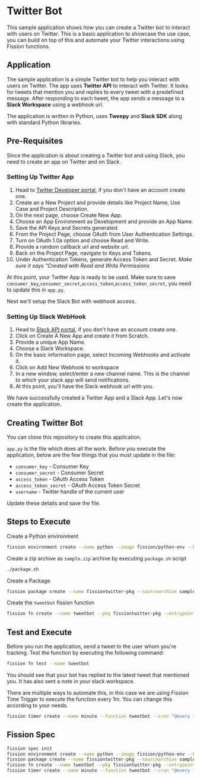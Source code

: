 # Twitter Bot

This sample application shows how you can create a Twitter bot to interact with users on Twitter. This is a basic application to showcase the use case, you can build on top of this and automate your Twitter interactions using Fission functions.

## Application

The sample application is a simple Twitter bot to help you interact with users on Twitter. The app uses **Twitter API** to interact with Twitter. It looks for tweets that mention you and replies to every tweet with a predefined message. After responding to each tweet, the app sends a message to a **Slack Workspace** using a webhook url.

The application is written in Python, uses **Tweepy** and **Slack SDK** along with standard Python libraries.

## Pre-Requisites

Since the application is about creating a Twitter bot and using Slack, you need to create an app on Twitter and on Slack.

### Setting Up Twitter App

1. Head to [Twitter Developer portal](https://developer.twitter.com), if you don't have an account create one.
2. Create an a New Project and provide details like Project Name, Use Case and Project Description.
3. On the next page, choose Create New App.
4. Choose an App Environment as Development and provide an App Name.
5. Save the API Keys and Secrets generated.
6. From the Project Page, choose OAuth from User Authentication Settings.
7. Turn on OAuth 1.0a option and choose Read and Write.
8. Provide a random callback url and website url.
9. Back on the Project Page, navigate to Keys and Tokens.
10. Under Authentication Tokens, generate Access Token and Secret. *Make sure it says "Created with Read and Write Permissions*

At this point, your Twitter App is ready to be used. Make sure to save `consumer_key`,`consumer_secret`,`access_token`,`access_token_secret`, you need to update this in `app.py`.

Next we'll setup the Slack Bot with webhook access.

### Setting Up Slack WebHook

1. Head to [Slack API portal](https://api.slack.com/), if you don't have an account create one.
2. Click on Create A New App and create it from Scratch.
3. Provide a unique App Name.
4. Choose a Slack Workspace.
5. On the basic information page, select Incoming Webhooks and activate it.
6. Click on Add New Webhook to workspace
7. In a new window, select/enter a new channel name. This is the channel to which your slack app will send notifications.
8. At this point, you'll have the Slack webhook url with you.

We have successfully created a Twitter App and a Slack App. Let's now create the application.

## Creating Twitter Bot

You can clone this repository to create this application.

`app.py` is the file which does all the work. Before you execute the application, below are the few things that you must update in the file:

- `consumer_key` - Consumer Key
- `consumer_secret` - Consumer Secret
- `access_token` - OAuth Access Token
- `access_token_secret` - OAuth Access Token Secret
- `username` - Twitter handle of the current user

Update these details and save the file.

## Steps to Execute

Create a Python environment

```bash
fission environment create --name python --image fission/python-env --builder fission/python-builder:latest
```

Create a zip archive as `sample.zip` archive by executing `package.sh` script

```bash
./package.sh
```

Create a Package

```bash
fission package create --name fissiontwitter-pkg --sourcearchive sample.zip --env python --buildcmd "./build.sh"
```

Create the `tweetbot` fission function

```bash
fission fn create --name tweetbot --pkg fissiontwitter-pkg --entrypoint "app.main"
```

## Test and Execute

Before you run the application, send a tweet to the user whom you're tracking. Test the function by executing the following command:

```bash
fission fn test --name tweetbot
```

You should see that your bot has replied to the latest tweet that mentioned you. It has also sent a note in your slack workspace.

There are multiple ways to automate this, in this case we are using Fission Time Trigger to execute the function every 1m. You can change this according to your needs.

```bash
fission timer create --name minute --function tweetbot --cron "@every 1m"
```

## Fission Spec

```bash
fission spec init
fission environment create --name python --image fission/python-env --builder fission/python-builder:latest
fission package create --name fissiontwitter-pkg --sourcearchive sample.zip --env python --buildcmd "./build.sh"
fission fn create --name tweetbot --pkg fissiontwitter-pkg --entrypoint "app.main"
fission timer create --name minute --function tweetbot --cron "@every 1m"
```
